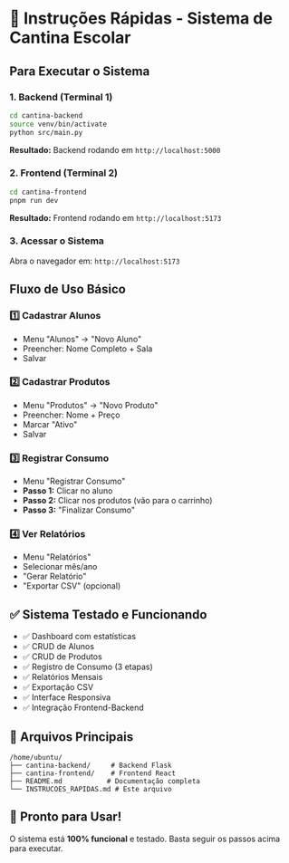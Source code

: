 # 🚀 Instruções Rápidas - Sistema de Cantina Escolar

## Para Executar o Sistema

### 1. Backend (Terminal 1)
```bash
cd cantina-backend
source venv/bin/activate
python src/main.py
```
**Resultado:** Backend rodando em `http://localhost:5000`

### 2. Frontend (Terminal 2)
```bash
cd cantina-frontend
pnpm run dev
```
**Resultado:** Frontend rodando em `http://localhost:5173`

### 3. Acessar o Sistema
Abra o navegador em: `http://localhost:5173`

## Fluxo de Uso Básico

### 1️⃣ Cadastrar Alunos
- Menu "Alunos" → "Novo Aluno"
- Preencher: Nome Completo + Sala
- Salvar

### 2️⃣ Cadastrar Produtos
- Menu "Produtos" → "Novo Produto"  
- Preencher: Nome + Preço
- Marcar "Ativo"
- Salvar

### 3️⃣ Registrar Consumo
- Menu "Registrar Consumo"
- **Passo 1:** Clicar no aluno
- **Passo 2:** Clicar nos produtos (vão para o carrinho)
- **Passo 3:** "Finalizar Consumo"

### 4️⃣ Ver Relatórios
- Menu "Relatórios"
- Selecionar mês/ano
- "Gerar Relatório"
- "Exportar CSV" (opcional)

## ✅ Sistema Testado e Funcionando

- ✅ Dashboard com estatísticas
- ✅ CRUD de Alunos
- ✅ CRUD de Produtos  
- ✅ Registro de Consumo (3 etapas)
- ✅ Relatórios Mensais
- ✅ Exportação CSV
- ✅ Interface Responsiva
- ✅ Integração Frontend-Backend

## 📁 Arquivos Principais

```
/home/ubuntu/
├── cantina-backend/     # Backend Flask
├── cantina-frontend/    # Frontend React
├── README.md           # Documentação completa
└── INSTRUCOES_RAPIDAS.md # Este arquivo
```

## 🎯 Pronto para Usar!

O sistema está **100% funcional** e testado. Basta seguir os passos acima para executar.


